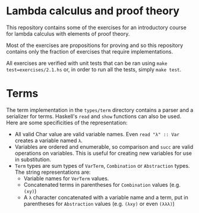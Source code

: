# Lambda calculus and proof theory

This repository contains some of the exercises for an introductory course for lambda calculus with elements of proof theory.

Most of the exercises are propositions for proving and so this repository contains only the fraction of exercises that require implementations.

All exercises are verified with unit tests that can be ran using `make test=exercises/2.1.hs` or, in order to run all the tests, simply `make test`.

# Terms

The term implementation in the `types/term` directory contains a parser and a serializer for terms. Haskell's `read` and `show` functions can also be used. Here are some specificities of the representation:

* All valid Char value are valid variable names. Even `read "λ" :: Var` creates a variable named `λ`.
* Variables are ordered and enumerable, so comparison and `succ` are valid operations on variables. This is useful for creating new variables for use in substitution.
* `Term` types are sum types of `VarTerm`, `Combination` or `Abstraction` types. The string representations are:
    * Variable names for `VerTerm` values.
    * Concatenated terms in parentheses for `Combination` values (e.g. `(xy)`)
    * A `λ` character concatenated with a variable name and a term, put in parentheses for `Abstraction` values (e.g. `(λxy)` or even `(λλλ)`)
